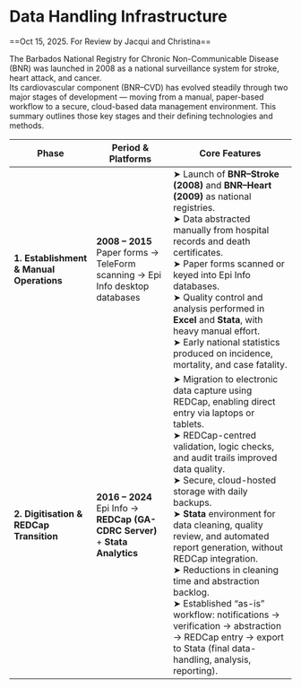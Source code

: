 # Data Handling Infrastructure

==Oct 15, 2025. For Review by Jacqui and Christina==

The Barbados National Registry for Chronic Non-Communicable Disease (BNR) was launched in 2008 as a national surveillance system for stroke, heart attack, and cancer.  
Its cardiovascular component (BNR–CVD) has evolved steadily through two major stages of development — moving from a manual, paper-based workflow to a secure, cloud-based data management environment. This summary outlines those key stages and their defining technologies and methods.

| **Phase** | **Period & Platforms** | **Core Features** |
|------------|----------------------|-------------------|
| **1. Establishment & Manual Operations** | **2008 – 2015**  <br>Paper forms → TeleForm scanning → Epi Info desktop databases | ➤ Launch of **BNR–Stroke (2008)** and **BNR–Heart (2009)** as national registries. <br>➤ Data abstracted manually from hospital records and death certificates. <br>➤ Paper forms scanned or keyed into Epi Info databases. <br>➤ Quality control and analysis performed in **Excel** and **Stata**, with heavy manual effort. <br>➤ Early national statistics produced on incidence, mortality, and case fatality. |
| **2. Digitisation & REDCap Transition** | **2016 – 2024**  <br>Epi Info → **REDCap (GA-CDRC Server)** + **Stata Analytics** | ➤ Migration to electronic data capture using REDCap, enabling direct entry via laptops or tablets.  <br>➤ REDCap-centred validation, logic checks, and audit trails improved data quality.  <br>➤ Secure, cloud-hosted storage with daily backups.  <br>➤ **Stata** environment for data cleaning, quality review, and automated report generation, without REDCap integration.  <br>➤ Reductions in cleaning time and abstraction backlog.  <br>➤ Established “as-is” workflow: notifications → verification → abstraction → REDCap entry → export to Stata (final data-handling, analysis, reporting). |

<br>
